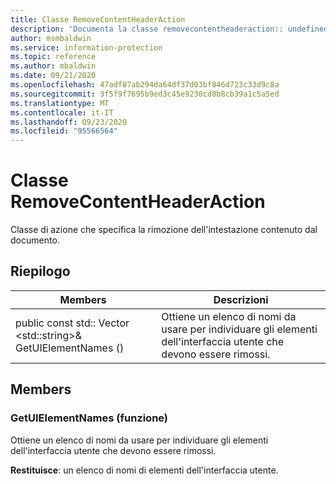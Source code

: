 ```yaml
---
title: Classe RemoveContentHeaderAction
description: 'Documenta la classe removecontentheaderaction:: undefined di Microsoft Information Protection (MIP) SDK.'
author: msmbaldwin
ms.service: information-protection
ms.topic: reference
ms.author: mbaldwin
ms.date: 09/21/2020
ms.openlocfilehash: 47adf87ab294da64df37d03bf846d723c33d9c8a
ms.sourcegitcommit: 3f5f9f7695b9ed3c45e9230cd8b8cb39a1c5a5ed
ms.translationtype: MT
ms.contentlocale: it-IT
ms.lasthandoff: 09/23/2020
ms.locfileid: "95566564"
---
```

# <a name="class-removecontentheaderaction"></a>Classe RemoveContentHeaderAction 
Classe di azione che specifica la rimozione dell'intestazione contenuto dal documento.
  
## <a name="summary"></a>Riepilogo
 Members                        | Descrizioni                                
--------------------------------|---------------------------------------------
public const std:: Vector \<std::string\>& GetUIElementNames ()  |  Ottiene un elenco di nomi da usare per individuare gli elementi dell'interfaccia utente che devono essere rimossi.
  
## <a name="members"></a>Members
  
### <a name="getuielementnames-function"></a>GetUIElementNames (funzione)
Ottiene un elenco di nomi da usare per individuare gli elementi dell'interfaccia utente che devono essere rimossi.

  
**Restituisce**: un elenco di nomi di elementi dell'interfaccia utente.